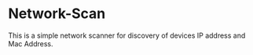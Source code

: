 # Network-Scan
This is a simple network scanner for discovery of devices IP address and Mac Address.

